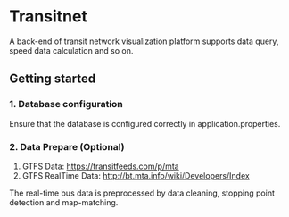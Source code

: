 # Transitnet
A back-end of transit network visualization platform supports data query, speed data calculation and so on.
## Getting started
### 1. Database configuration
Ensure that the database is configured correctly in application.properties.
### 2. Data Prepare (Optional)
1. GTFS Data: https://transitfeeds.com/p/mta
2. GTFS RealTime Data: http://bt.mta.info/wiki/Developers/Index

The real-time bus data is preprocessed by data cleaning, stopping point detection and map-matching.